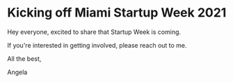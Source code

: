 # Kicking off Miami Startup Week 2021

Hey everyone, excited to share that Startup Week is coming.

If you're interested in getting involved, please reach out to me.

All the best,

Angela
